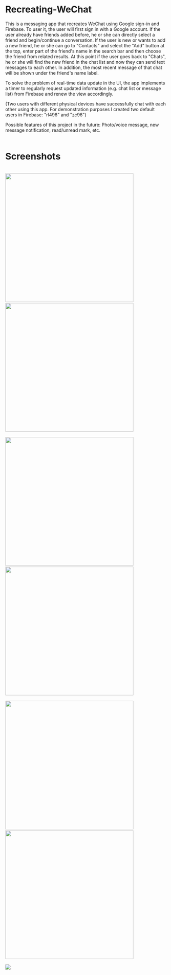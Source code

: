 # Recreating-WeChat

This is a messaging app that recreates WeChat using Google sign-in and Firebase. To user it, the user will first sign in with a Google account. If the user already have friends added before, he or she can directly select a friend and begin/continue a conversation. If the user is new or wants to add a new friend, he or she can go to "Contacts" and select the "Add" button at the top, enter part of the friend's name in the search bar and then choose the friend from related results. At this point if the user goes back to "Chats", he or she will find the new friend in the chat list and now they can send text messages to each other. In addition, the most recent message of that chat will be shown under the friend's name label.

To solve the problem of real-time data update in the UI, the app implements a timer to regularly request updated information (e.g. chat list or message list) from Firebase and renew the view accordingly.

(Two users with different physical devices have successfully chat with each other using this app. For demonstration purposes I created two default users in Firebase: "rl496" and "zc96")

Possible features of this project in the future: Photo/voice message, new message notification, read/unread mark, etc.
<br><br>
# Screenshots
<br><img src="https://github.com/RichieZhu26/Recreating-WeChat/blob/master/screenshot/signin.jpeg" width="400">&nbsp;&nbsp;&nbsp;&nbsp;&nbsp;&nbsp;&nbsp;&nbsp;&nbsp;&nbsp;&nbsp;&nbsp;&nbsp;&nbsp;&nbsp;<img src="https://github.com/RichieZhu26/Recreating-WeChat/blob/master/screenshot/chat.jpeg" width="400">
<br><br><img src="https://github.com/RichieZhu26/Recreating-WeChat/blob/master/screenshot/contact.jpeg" width="400">&nbsp;&nbsp;&nbsp;&nbsp;&nbsp;&nbsp;&nbsp;&nbsp;&nbsp;&nbsp;&nbsp;&nbsp;&nbsp;&nbsp;&nbsp;<img src="https://github.com/RichieZhu26/Recreating-WeChat/blob/master/screenshot/search.jpeg" width="400">
<br><br><img src="https://github.com/RichieZhu26/Recreating-WeChat/blob/master/screenshot/message.jpeg" width="400">&nbsp;&nbsp;&nbsp;&nbsp;&nbsp;&nbsp;&nbsp;&nbsp;&nbsp;&nbsp;&nbsp;&nbsp;&nbsp;&nbsp;&nbsp;<img src="https://github.com/RichieZhu26/Recreating-WeChat/blob/master/screenshot/send.jpeg" width="400">
<br><br><img src="https://github.com/RichieZhu26/Recreating-WeChat/blob/master/screenshot/firebase.jpeg">
